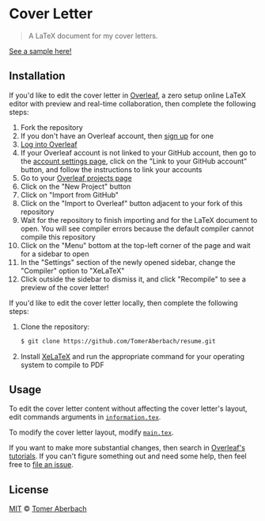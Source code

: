 # Cover Letter

> A LaTeX document for my cover letters.

[See a sample here!](https://github.com/TomerAberbach/cover-letter/blob/main/cover-letter.pdf)

## Installation

If you'd like to edit the cover letter in [Overleaf](https://overleaf.com), a zero setup online LaTeX editor with preview and real-time collaboration, then complete the following steps:

1. Fork the repository
2. If you don't have an Overleaf account, then [sign up](https://www.overleaf.com/register) for one
3. [Log into Overleaf](https://www.overleaf.com/login)
4. If your Overleaf account is not linked to your GitHub account, then go to the [account settings page](https://www.overleaf.com/user/settings), click on the "Link to your GitHub account" button, and follow the instructions to link your accounts
5. Go to your [Overleaf projects page](https://www.overleaf.com/project)
6. Click on the "New Project" button
7. Click on "Import from GitHub"
8. Click on the "Import to Overleaf" button adjacent to your fork of this repository
9. Wait for the repository to finish importing and for the LaTeX document to open. You will see compiler errors because the default compiler cannot compile this repository
10. Click on the "Menu" bottom at the top-left corner of the page and wait for a sidebar to open
11. In the "Settings" section of the newly opened sidebar, change the "Compiler" option to "XeLaTeX"
12. Click outside the sidebar to dismiss it, and click "Recompile" to see a preview of the cover letter!

If you'd like to edit the cover letter locally, then complete the following steps:
1. Clone the repository:

   ```sh
   $ git clone https://github.com/TomerAberbach/resume.git
   ```
2. Install [XeLaTeX](http://xetex.sourceforge.net) and run the appropriate command for your operating system to compile to PDF

## Usage

To edit the cover letter content without affecting the cover letter's layout, edit commands arguments in [`information.tex`](https://github.com/TomerAberbach/cover-letter/blob/main/information.tex).

To modify the cover letter layout, modify [`main.tex`](https://github.com/TomerAberbach/cover-letter/blob/main/main.tex).

If you want to make more substantial changes, then search in [Overleaf's tutorials](https://www.overleaf.com/learn/latex/Tutorials). If you can't figure something out and need some help, then feel free to [file an issue](https://github.com/TomerAberbach/cover-letter/issues/new/choose).

## License

[MIT](https://github.com/TomerAberbach/cover-letter/blob/main/license) © [Tomer Aberbach](https://github.com/TomerAberbach)
